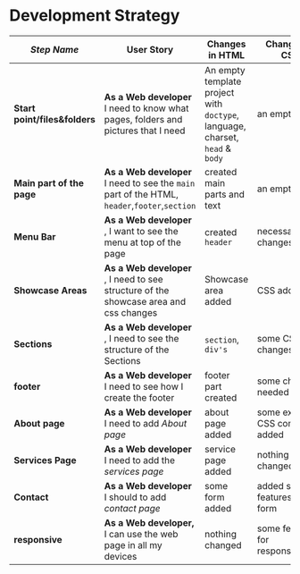 # Development Strategy


| _Step Name_ | User Story | Changes in HTML | Changes in CSS |
| --- | --- | --- | --- |
|**Start point/files&folders**|**As a Web developer** I need to know what pages, folders and pictures that I need|An empty template project with `doctype`, language, charset, `head` & `body` |an empty file|
|**Main part of the page**|**As a Web developer** I need to see the `main` part of the HTML, `header`,`footer`,`section`|created main parts and text|an empty file|
|**Menu Bar**|**As a Web developer** , I want to see the menu at top of the page |created `header`|necessary changes |
|**Showcase Areas**|**As a Web developer** , I need to see structure of the showcase area and css changes|Showcase area added|CSS added|
|**Sections**|**As a Web developer** , I need to see the structure of the Sections |`section`, `div's`|some CSS changes|
|**footer**|**As a Web developer** I need to see how I create the footer|footer part created|some changes needed|
|**About page**|**As a Web developer** I need to add _About page_ |about page added|some extra CSS comments added|
|**Services Page**|**As a Web developer** I need to add the _services page_|service page added|nothing changed|
|**Contact**|**As a Web developer** I should to add _contact page_|some form added|added some features for the form|
|**responsive**|**As a Web developer,** I can use the web page in all my devices  |nothing changed|some features for responsiveness|


